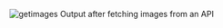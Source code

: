 ![getimages](https://github.com/Pearlgrowth/REACT/assets/139564822/931076b0-8673-42cb-8b42-f23224d520f4)
Output after fetching images from an API
